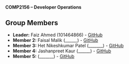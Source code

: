 #### COMP2156 – Developer Operations

## Group Members 
- **Leader:** Faiz Ahmed (101464866) - [GitHub](https://github.com/FA-student01)
- **Member 2:** Faisal Malik (______) - [GitHub](https://github.com/faisalmalik0014)
- **Member 3:** Het Nikeshkumar Patel (_______) - [GitHub](https://github.com/hett0909)
- **Member 4:** Jashanpreet Kaur (______) - [GitHub](https://github.com/Jashan0511)
- **Member 5:** (_______) - [GitHub](https://github.com/) 
